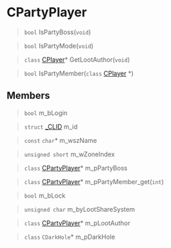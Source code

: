 # CPartyPlayer
 
> `bool` IsPartyBoss(`void`)
 
> `bool` IsPartyMode(`void`)
 
> `class` [CPlayer](lua/classes/CPlayer.md)* GetLootAuthor(`void`)
 
> `bool` IsPartyMember(`class` [CPlayer](lua/classes/CPlayer.md) *)
 
## Members
 
> `bool` m_bLogin
 
> `struct` [_CLID](lua/classes/_CLID.md) m_id
 
> `const` `char`* m_wszName
 
> `unsigned short` m_wZoneIndex
 
> `class` [CPartyPlayer](lua/classes/CPartyPlayer.md)* m_pPartyBoss
 
> `class` [CPartyPlayer](lua/classes/CPartyPlayer.md)* m_pPartyMember_get(`int`)
 
> `bool` m_bLock
 
> `unsigned char` m_byLootShareSystem
 
> `class` [CPartyPlayer](lua/classes/CPartyPlayer.md)* m_pLootAuthor
 
> `class` `CDarkHole`* m_pDarkHole
 
